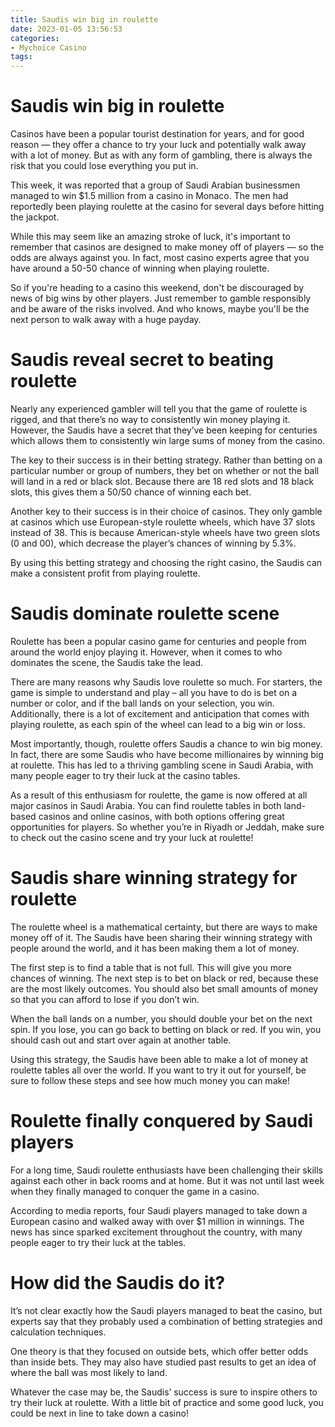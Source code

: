 ```yaml
---
title: Saudis win big in roulette
date: 2023-01-05 13:56:53
categories:
- Mychoice Casino
tags:
---
```



#  Saudis win big in roulette

Casinos have been a popular tourist destination for years, and for good reason — they offer a chance to try your luck and potentially walk away with a lot of money. But as with any form of gambling, there is always the risk that you could lose everything you put in.

This week, it was reported that a group of Saudi Arabian businessmen managed to win $1.5 million from a casino in Monaco. The men had reportedly been playing roulette at the casino for several days before hitting the jackpot.

While this may seem like an amazing stroke of luck, it's important to remember that casinos are designed to make money off of players — so the odds are always against you. In fact, most casino experts agree that you have around a 50-50 chance of winning when playing roulette.

So if you're heading to a casino this weekend, don't be discouraged by news of big wins by other players. Just remember to gamble responsibly and be aware of the risks involved. And who knows, maybe you'll be the next person to walk away with a huge payday.

#  Saudis reveal secret to beating roulette

Nearly any experienced gambler will tell you that the game of roulette is rigged, and that there’s no way to consistently win money playing it. However, the Saudis have a secret that they’ve been keeping for centuries which allows them to consistently win large sums of money from the casino.

The key to their success is in their betting strategy. Rather than betting on a particular number or group of numbers, they bet on whether or not the ball will land in a red or black slot. Because there are 18 red slots and 18 black slots, this gives them a 50/50 chance of winning each bet.

Another key to their success is in their choice of casinos. They only gamble at casinos which use European-style roulette wheels, which have 37 slots instead of 38. This is because American-style wheels have two green slots (0 and 00), which decrease the player’s chances of winning by 5.3%.

By using this betting strategy and choosing the right casino, the Saudis can make a consistent profit from playing roulette.

#  Saudis dominate roulette scene

Roulette has been a popular casino game for centuries and people from around the world enjoy playing it. However, when it comes to who dominates the scene, the Saudis take the lead.

There are many reasons why Saudis love roulette so much. For starters, the game is simple to understand and play – all you have to do is bet on a number or color, and if the ball lands on your selection, you win. Additionally, there is a lot of excitement and anticipation that comes with playing roulette, as each spin of the wheel can lead to a big win or loss.

Most importantly, though, roulette offers Saudis a chance to win big money. In fact, there are some Saudis who have become millionaires by winning big at roulette. This has led to a thriving gambling scene in Saudi Arabia, with many people eager to try their luck at the casino tables.

As a result of this enthusiasm for roulette, the game is now offered at all major casinos in Saudi Arabia. You can find roulette tables in both land-based casinos and online casinos, with both options offering great opportunities for players. So whether you’re in Riyadh or Jeddah, make sure to check out the casino scene and try your luck at roulette!

#  Saudis share winning strategy for roulette

The roulette wheel is a mathematical certainty, but there are ways to make money off of it. The Saudis have been sharing their winning strategy with people around the world, and it has been making them a lot of money.

The first step is to find a table that is not full. This will give you more chances of winning. The next step is to bet on black or red, because these are the most likely outcomes. You should also bet small amounts of money so that you can afford to lose if you don’t win.

When the ball lands on a number, you should double your bet on the next spin. If you lose, you can go back to betting on black or red. If you win, you should cash out and start over again at another table.

Using this strategy, the Saudis have been able to make a lot of money at roulette tables all over the world. If you want to try it out for yourself, be sure to follow these steps and see how much money you can make!

#  Roulette finally conquered by Saudi players

For a long time, Saudi roulette enthusiasts have been challenging their skills against each other in back rooms and at home. But it was not until last week when they finally managed to conquer the game in a casino.

According to media reports, four Saudi players managed to take down a European casino and walked away with over $1 million in winnings. The news has since sparked excitement throughout the country, with many people eager to try their luck at the tables.

# How did the Saudis do it?

It’s not clear exactly how the Saudi players managed to beat the casino, but experts say that they probably used a combination of betting strategies and calculation techniques.

One theory is that they focused on outside bets, which offer better odds than inside bets. They may also have studied past results to get an idea of where the ball was most likely to land.

Whatever the case may be, the Saudis’ success is sure to inspire others to try their luck at roulette. With a little bit of practice and some good luck, you could be next in line to take down a casino!